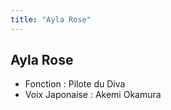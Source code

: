 ```yaml
---
title: "Ayla Rose"
---
```


Ayla Rose
---------


- Fonction : Pilote du Diva  
- Voix Japonaise : Akemi Okamura

